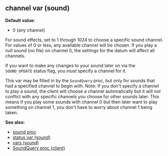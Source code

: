 ## channel var (sound)

**Default value:**
+   0 (any channel)


For sound effects, set to 1 through 1024 to choose a specific
sound channel. For values of 0 or less, any available channel will be
chosen. If you play a null sound (no file) on channel 0, the settings
for the datum will affect all channels. 

If you want to make any
changes to your sound later on via the `SOUND_UPDATE` status flag, you
*must* specify a channel for it. 

This var may be filled in by
the `SoundQuery` proc, but only for sounds that had a specified channel
to begin with.
Note: If you don\'t specify a channel to play a sound, the client will
choose a channel automatically but it will *not* conflict with any
specific channels you choose for other sounds later. This means if you
play some sounds with channel 0 but then later want to play something on
channel 1, you don\'t have to worry about channel 1 being taken.

**See also:**
+   [sound proc](/ref/proc/sound.md) 
+   [status var (sound)](/ref/sound/var/status.md) 
+   [vars (sound)](/ref/sound/var.md) 
+   [SoundQuery proc (client)](/ref/client/proc/SoundQuery.md) <!-- -->